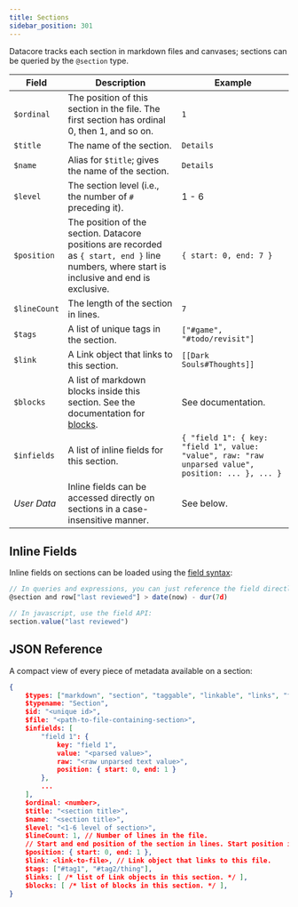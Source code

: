 ```yaml
---
title: Sections
sidebar_position: 301
---
```


Datacore tracks each section in markdown files and canvases; sections can be queried by the `@section` type.

| **Field** | **Description** | **Example** |
| - | - | - |
| `$ordinal` | The position of this section in the file. The first section has ordinal 0, then 1, and so on. | `1` |
| `$title` | The name of the section. | `Details` |
| `$name` | Alias for `$title`; gives the name of the section. | `Details` |
| `$level` | The section level (i.e., the number of `#` preceding it). | 1 - 6 |
| `$position` | The position of the section. Datacore positions are recorded as `{ start, end }` line numbers, where start is inclusive and end is exclusive. | `{ start: 0, end: 7 }` |
| `$lineCount` | The length of the section in lines. | `7` |
| `$tags` | A list of unique tags in the section. | `["#game", "#todo/revisit"]` |
| `$link` | A Link object that links to this section. | `[[Dark Souls#Thoughts]]` |
| `$blocks` | A list of markdown blocks inside this section. See the documentation for [blocks](blocks). | See documentation. |
| `$infields` | A list of inline fields for this section. | `{ "field 1": { key: "field 1", value: "value", raw: "raw unparsed value", position: ... }, ... }` |
| *User Data* | Inline fields can be accessed directly on sections in a case-insensitive manner. | See below. |

## Inline Fields

Inline fields on sections can be loaded using the [field syntax](fields):

```js
// In queries and expressions, you can just reference the field directly:
@section and row["last reviewed"] > date(now) - dur(7d)

// In javascript, use the field API:
section.value("last reviewed")
```

## JSON Reference

A compact view of every piece of metadata available on a section:

```json
{
    $types: ["markdown", "section", "taggable", "linkable", "links", "fields"],
    $typename: "Section",
    $id: "<unique id>",
    $file: "<path-to-file-containing-section>",
    $infields: [
        "field 1": {
            key: "field 1",
            value: "<parsed value>",
            raw: "<raw unparsed text value>",
            position: { start: 0, end: 1 }
        },
        ...
    ],
    $ordinal: <number>,
    $title: "<section title>",
    $name: "<section title>",
    $level: "<1-6 level of section>",
    $lineCount: 1, // Number of lines in the file.
    // Start and end position of the section in lines. Start position is inclusive; end is exclusive.
    $position: { start: 0, end: 1 },
    $link: <link-to-file>, // Link object that links to this file.
    $tags: ["#tag1", "#tag2/thing"],
    $links: [ /* list of Link objects in this section. */ ],
    $blocks: [ /* list of blocks in this section. */ ],
}
```